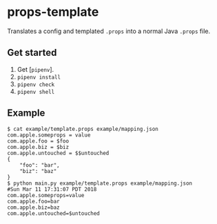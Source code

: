 # props-template
Translates a config and templated `.props` into a normal Java `.props` file.

## Get started

1. Get [`pipenv`].
1. `pipenv install`
1. `pipenv check`
1. `pipenv shell`

## Example

```
$ cat example/template.props example/mapping.json
com.apple.someprops = value
com.apple.foo = $foo
com.apple.biz = $biz
com.apple.untouched = $$untouched
{
	"foo": "bar",
	"biz": "baz"
}
$ python main.py example/template.props example/mapping.json
#Sun Mar 11 17:31:07 PDT 2018
com.apple.someprops=value
com.apple.foo=bar
com.apple.biz=baz
com.apple.untouched=$untouched
```
